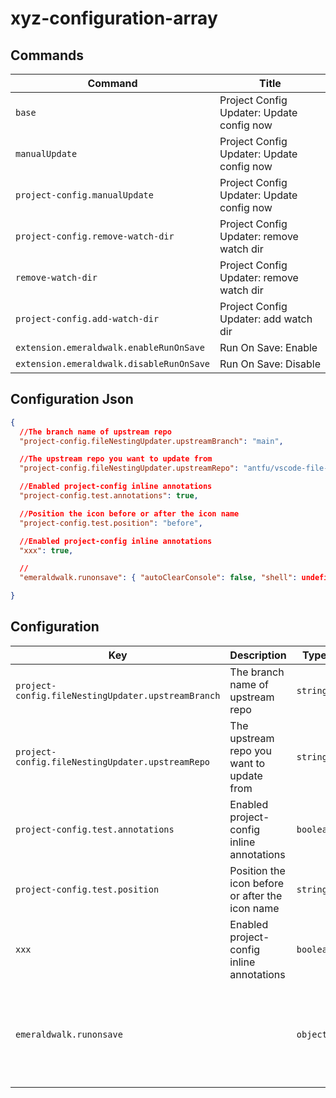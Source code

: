 # xyz-configuration-array

## Commands

| Command                                  | Title                                     |
| ---------------------------------------- | ----------------------------------------- |
| `base`                                   | Project Config Updater: Update config now |
| `manualUpdate`                           | Project Config Updater: Update config now |
| `project-config.manualUpdate`            | Project Config Updater: Update config now |
| `project-config.remove-watch-dir`        | Project Config Updater: remove watch dir  |
| `remove-watch-dir`                       | Project Config Updater: remove watch dir  |
| `project-config.add-watch-dir`           | Project Config Updater: add watch dir     |
| `extension.emeraldwalk.enableRunOnSave`  | Run On Save: Enable                       |
| `extension.emeraldwalk.disableRunOnSave` | Run On Save: Disable                      |

## Configuration Json

```json
{
  //The branch name of upstream repo
  "project-config.fileNestingUpdater.upstreamBranch": "main",

  //The upstream repo you want to update from
  "project-config.fileNestingUpdater.upstreamRepo": "antfu/vscode-file-nesting-config",

  //Enabled project-config inline annotations
  "project-config.test.annotations": true,

  //Position the icon before or after the icon name
  "project-config.test.position": "before",

  //Enabled project-config inline annotations
  "xxx": true,

  //
  "emeraldwalk.runonsave": { "autoClearConsole": false, "shell": undefined, "delimiters": [":","--","-","/"], "delimiters1": [":","--","-","/"], "commands": undefined },

}
```

## Configuration

| Key                                                | Description                                     | Type      | Default                                                                                                                                         |
| -------------------------------------------------- | ----------------------------------------------- | --------- | ----------------------------------------------------------------------------------------------------------------------------------------------- |
| `project-config.fileNestingUpdater.upstreamBranch` | The branch name of upstream repo                | `string`  | `"main"`                                                                                                                                        |
| `project-config.fileNestingUpdater.upstreamRepo`   | The upstream repo you want to update from       | `string`  | `"antfu/vscode-file-nesting-config"`                                                                                                            |
| `project-config.test.annotations`                  | Enabled project-config inline annotations       | `boolean` | `true`                                                                                                                                          |
| `project-config.test.position`                     | Position the icon before or after the icon name | `string`  | `"before"`                                                                                                                                      |
| `xxx`                                              | Enabled project-config inline annotations       | `boolean` | `true`                                                                                                                                          |
| `emeraldwalk.runonsave`                            |                                                 | `object`  | `{ "autoClearConsole": false, "shell": undefined, "delimiters": [":","--","-","/"], "delimiters1": [":","--","-","/"], "commands": undefined }` |